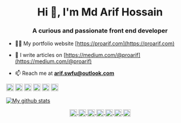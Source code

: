 <h1 align="center">Hi 👋, I'm Md Arif Hossain</h1>
<h3 align="center">A curious and passionate front end developer</h3>

- 👨‍💻 My portfolio website [https://proarif.com](https://proarif.com)

- 📝 I write articles on [https://medium.com/@proarif](https://medium.com/@proarif)

- 📫 Reach me at **arif.swfu@outlook.com**

<p align="left">
  <img src="https://konpa.github.io/devicon/devicon.git/icons/html5/html5-original-wordmark.svg" alt="html5" width="20" height="20"/>
  <img src="https://konpa.github.io/devicon/devicon.git/icons/css3/css3-original-wordmark.svg" alt="css3" width="20" height="20"/>
  <img src="https://konpa.github.io/devicon/devicon.git/icons/bootstrap/bootstrap-plain.svg" alt="bootstrap" width="20" height="20"/>
  <img src="https://konpa.github.io/devicon/devicon.git/icons/javascript/javascript-original.svg" alt="javascript" width="20" height="20"/>
  <img src="https://konpa.github.io/devicon/devicon.git/icons/react/react-original-wordmark.svg" alt="react" width="20" height="20"/>
  <img src="https://konpa.github.io/devicon/devicon.git/icons/nodejs/nodejs-original-wordmark.svg" alt="nodejs" width="20" height="20"/>
</p>


[![My github stats](https://github-readme-stats.vercel.app/api?username=arifpro)](https://github.com/arifpro)

<p align="center">
  <a href="https://twitter.com/proarifBD" target="blank">
    <img align="center" src="https://cdn.jsdelivr.net/npm/simple-icons@3.0.1/icons/twitter.svg" alt="proarifBD" height="20" width="20" />
  </a>
  <a href="https://www.facebook.com/proarif0" target="blank">
    <img align="center" src="https://cdn.jsdelivr.net/npm/simple-icons@3.0.1/icons/facebook.svg" alt="proarif0" height="20" width="20" />
  </a>
  <a href="https://linkedin.com/in/proarif" target="blank">
    <img align="center" src="https://cdn.jsdelivr.net/npm/simple-icons@3.0.1/icons/linkedin.svg" alt="proarif" height="20" width="20" />
  </a>
  <a href="https://gitlab.com/arifpro" target="blank">
    <img align="center" src="https://cdn.jsdelivr.net/npm/simple-icons@3.0.1/icons/gitlab.svg" alt="arifpro" height="20" width="20" />
  </a>
  <a href="https://medium.com/@proarif" target="blank">
    <img align="center" src="https://cdn.jsdelivr.net/npm/simple-icons@3.0.1/icons/medium.svg" alt="proarif" height="20" width="20" />
  </a>
  <a href="mailto:arif.swfu@outlook.com" target="blank">
    <img align="center" src="https://cdn.jsdelivr.net/npm/simple-icons@3.0.1/icons/gmail.svg" alt="email" height="20" width="20" />
  </a>
  <a href="https://dev.to/proarif" target="blank">
    <img align="center" src="https://cdn.jsdelivr.net/npm/simple-icons@3.0.1/icons/dev-dot-to.svg" alt="proarif" height="20" width="20" />
  </a>
</p>
